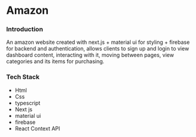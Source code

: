 # Amazon

### Introduction

An amazon website created with next.js + material ui for styling + firebase for backend and authentication, allows clients to sign up and login to view dashboard content, interacting with it, moving between pages, view categories and its items for purchasing. 

### Tech Stack
- Html
- Css
- typescript
- Next js
- material ui
- firebase
- React Context API
